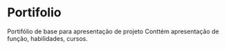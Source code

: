 #  Portifolio
Portifólio de base para apresentação de projeto 
Conttém apresentação de função, habilidades, cursos.
